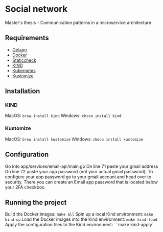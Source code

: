 # **Social network**

Master's thesis - Communication patterns in a microservice architecture

## Requirements
- [Golang](https://go.dev/)
- [Docker](https://www.docker.com/)
- [Staticcheck](https://staticcheck.io/docs)
- [KIND](https://kind.sigs.k8s.io/docs/user/quick-start/)
- [Kubernetes](https://kubernetes.io/docs/tasks/tools/)
- [Kustomize](https://kubectl.docs.kubernetes.io/installation/kustomize/)


## Installation
### KIND
MacOS: ```brew install kind```
Windows: ```choco install kind```

### Kustomize
MacOS: ```brew install kustomize```
Windows: ```choco install kustomize```

## Configuration
Go into app/services/email-api/main.go
On line 71 paste your gmail address
On line 72 paste your app password (not your actual gmail password).
To configure your app password go to your gmail account and head over to security.
There you can create an Email app password that is located below your 2FA checkbox.

## Running the project
Build the Docker images: ```make all```
Spin up a local Kind environment: ```make kind-up```
Load the Docker images into the Kind environment: ```make kind-load```
Apply the configuration files to the Kind environment: ```make kind-apply`
